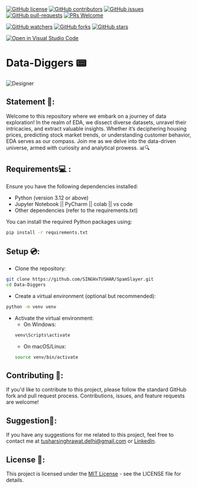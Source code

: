 [![GitHub license](https://img.shields.io/github/license/SINGHxTUSHAR/Data-Diggers.svg)](https://github.com/SINGHxTUSHAR/Data-Diggers/blob/main/LICENSE)
[![GitHub contributors](https://img.shields.io/github/contributors/SINGHxTUSHAR/Data-Diggers.svg)](https://GitHub.com/SINGHxTUSHAR/Data-Diggers/graphs/contributors/)
[![GitHub issues](https://img.shields.io/github/issues/SINGHxTUSHAR/Data-Diggers.svg)](https://GitHub.com/SINGHxTUSHAR/Data-Diggers/issues/)
[![GitHub pull-requests](https://img.shields.io/github/issues-pr/SINGHxTUSHAR/Data-Diggers.svg)](https://GitHub.com/SINGHxTUSHAR/Data-Diggers/pulls/)
[![PRs Welcome](https://img.shields.io/badge/PRs-welcome-brightgreen.svg?style=flat-square)](http://makeapullrequest.com)


[![GitHub watchers](https://img.shields.io/github/watchers/SINGHxTUSHAR/Data-Diggers.svg?style=social&label=Watch&maxAge=2592000)](https://GitHub.com/SINGHxTUSHAR/Data-Diggers/watchers/)
[![GitHub forks](https://img.shields.io/github/forks/SINGHxTUSHAR/Data-Diggers.svg?style=social&label=Fork&maxAge=2592000)](https://GitHub.com/SINGHxTUSHAR/Data-Diggers/network/)
[![GitHub stars](https://img.shields.io/github/stars/SINGHxTUSHAR/Data-Diggers.svg?style=social&label=Star&maxAge=2592000)](https://GitHub.com/SINGHxTUSHAR/Data-Diggers/stargazers/)

[![Open in Visual Studio Code](https://img.shields.io/static/v1?logo=visualstudiocode&label=&message=Open%20in%20Visual%20Studio%20Code&labelColor=2c2c32&color=007acc&logoColor=007acc)](https://open.vscode.dev/SINGHxTUSHAR/Data-Diggers)

# Data-Diggers 📟
![Designer](https://github.com/SINGHxTUSHAR/Data-Diggers/assets/113624520/7727233e-2ead-44e0-ad4e-9234c0d9d8e3)

## Statement 💼: 
Welcome to this repository where we embark on a journey of data exploration! In the realm of EDA, we dissect diverse datasets, unravel their intricacies, and extract valuable insights. Whether it’s deciphering housing prices, predicting stock market trends, or understanding customer behavior, EDA serves as our compass. Join me as we delve into the data-driven universe, armed with curiosity and analytical prowess. 📊🔍


## Requirements💻 :

Ensure you have the following dependencies installed:

- Python (version 3.12 or above)
- Jupyter Notebook || PyCharm || colab || vs code
- Other dependencies (refer to the requirements.txt)

You can install the required Python packages using:

```bash
pip install -r requirements.txt
```


## Setup 💿:

- Clone the repository:
```bash
git clone https://github.com/SINGHxTUSHAR/SpamSlayer.git
cd Data-Diggers
```
- Create a virtual environment (optional but recommended):
```bash
python -m venv venv
```
- Activate the virtual environment:
  - On Windows:
   ```bash
   venv\Scripts\activate
   ```
  - On macOS/Linux:
  ```bash
  source venv/bin/activate
  ```

## Contributing 📌:
If you'd like to contribute to this project, please follow the standard GitHub fork and pull request process. Contributions, issues, and feature requests are welcome!

## Suggestion🚀: 
If you have any suggestions for me related to this project, feel free to contact me at tusharsinghrawat.delhi@gmail.com or <a href="https://www.linkedin.com/in/singhxtushar/">LinkedIn</a>.

## License 📝:
This project is licensed under the <a href="https://github.com/SINGHxTUSHAR/Data-Diggers/blob/main/LICENSE">MIT License</a> - see the LICENSE file for details.
